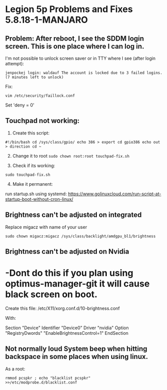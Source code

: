 # Legion 5p Problems and Fixes 5.8.18-1-MANJARO

## Problem: After reboot, I see the SDDM login screen. This is one place where I can log in. 
I'm not possible to unlock screen saver or in TTY where I see (after login attempt):

`jenpockej login: waldauf
The account is locked due to 3 failed logins.
(7 minutes left to unlock)`

Fix:

`vim /etc/security/faillock.conf` 

Set 'deny = 0'

## Touchpad not working:

1. Create this script:

`
#!/bin/bash
cd /sys/class/gpio/
echo 386 > export
cd gpio386
echo out > direction
cd ~
`

2. Change it to root
`sudo chown root:root touchpad-fix.sh` 

3. Check if its working:

`sudo touchpad-fix.sh`

4. Make it permanent:

run startup.sh using systemd:
https://www.golinuxcloud.com/run-script-at-startup-boot-without-cron-linux/


## Brightness can't be adjusted on integrated

Replace migacz with name of your user

`sudo chown migacz:migacz /sys/class/backlight/amdgpu_bl1/brightness`

## Brightness can't be adjusted on Nvidia
# -Dont do this if you plan using optimus-manager-git it will cause black screen on boot.
Create this file:
/etc/X11/xorg.conf.d/10-brightness.conf 

With: 

Section "Device"
    Identifier     "Device0"
    Driver         "nvidia"
    Option         "RegistryDwords" "EnableBrightnessControl=1"
EndSection


## Not normally loud System beep when hitting backspace in some places when using linux. 

As a root:

`rmmod pcspkr ; echo "blacklist pcspkr" >>/etc/modprobe.d/blacklist.conf`


